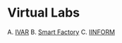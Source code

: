 # Virtual Labs

A. [IVAR](VL/IVAR.md)
B. [Smart Factory](VL/SmartFactory.md)
C. [IINFORM](VL/IINFORM.md)